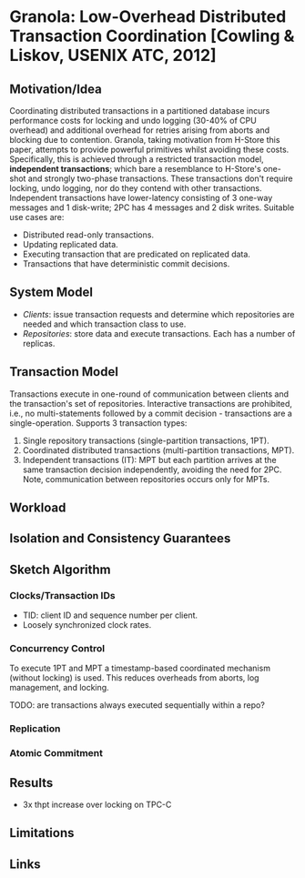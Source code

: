 # Granola: Low-Overhead Distributed Transaction Coordination [Cowling & Liskov, USENIX ATC, 2012] #

## Motivation/Idea ##

Coordinating distributed transactions in a partitioned database incurs performance costs for locking and undo logging (30-40% of CPU overhead) and additional overhead for retries arising from aborts and blocking due to contention.
Granola, taking motivation from H-Store this paper, attempts to provide powerful primitives whilst avoiding these costs.
Specifically, this is achieved through a restricted transaction model, **independent transactions**; which bare a resemblance to H-Store's one-shot and strongly two-phase transactions.
These transactions don't require locking, undo logging, nor do they contend with other transactions.
Independent transactions have lower-latency consisting of 3 one-way messages and 1 disk-write; 2PC has 4 messages and 2 disk writes.
Suitable use cases are:
* Distributed read-only transactions.
* Updating replicated data.
* Executing transaction that are predicated on replicated data.
* Transactions that have deterministic commit decisions.

## System Model ##

* *Clients*: issue transaction requests and determine which repositories are needed and which transaction class to use.
* *Repositories*: store data and execute transactions. Each has a number of replicas.



## Transaction Model ##

Transactions execute in one-round of communication between clients and the transaction's set of repositories.
Interactive transactions are prohibited, i.e., no multi-statements followed by a commit decision - transactions are a single-operation.
Supports 3 transaction types:
1. Single repository transactions (single-partition transactions, 1PT).
2. Coordinated distributed transactions (multi-partition transactions, MPT).
3. Independent transactions (IT): MPT but each partition arrives at the same transaction decision independently, avoiding the need for 2PC.
Note, communication between repositories occurs only for MPTs.

## Workload ##

## Isolation and Consistency Guarantees ##

## Sketch Algorithm ##

### Clocks/Transaction IDs ###

* TID: client ID and sequence number per client.
* Loosely synchronized clock rates.

### Concurrency Control ###

To execute 1PT and MPT a timestamp-based coordinated mechanism (without locking) is used.
This reduces overheads from aborts, log management, and locking.

TODO: are transactions always executed sequentially within a repo?

### Replication ###

### Atomic Commitment ###

## Results ##

* 3x thpt increase over locking on TPC-C

## Limitations ##

## Links ##

